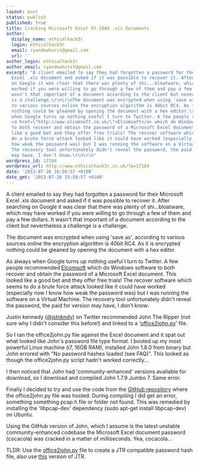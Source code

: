 ```yaml
---
layout: post
status: publish
published: true
title: Cracking Microsoft Excel 97-2004 .xls Documents
author:
  display_name: ethicalhack3r
  login: ethicalhack3r
  email: ryandewhurst@gmail.com
  url: ''
author_login: ethicalhack3r
author_email: ryandewhurst@gmail.com
excerpt: "A client emailed to say they had forgotten a password for their Microsoft
  Excel .xls document and asked if it was possible to recover it. After searching
  on Google it was clear that there was plenty of shi...bloatware, which may have
  worked if you were willing to go through a few of them and pay a few dollars. It
  wasn't that important of a document according to the client but nevertheless a challenge
  is a challenge.\r\n\r\nThe document was encrypted when using 'save as', according
  to various sources online the encryption algorithm is 40bit RC4. As it is encrypted
  nothing could be gleaned by opening the document with a hex editor.\r\n\r\nAs always
  when Google turns up nothing useful I turn to Twitter. A few people recommended
  <a href=\"http://www.elcomsoft.co.uk/\">Elcomsoft</a> which do Windows software
  to both recover and obtain the password of a Microsoft Excel document. This looked
  like a good bet and they offer free trials! The recover software which seems to
  do a brute force attack looked like it could have worked (especially now I know
  how weak the password was) but I was running the software on a Virtual Machine.
  The recovery tool unfortunately didn't reveal the password, the paid for version
  may have, I don't know.\r\n\r\n"
wordpress_id: 17104
wordpress_url: http://www.ethicalhack3r.co.uk/?p=17104
date: '2013-07-26 16:58:57 +0100'
date_gmt: '2013-07-26 15:58:57 +0100'
---
```

<p>A client emailed to say they had forgotten a password for their Microsoft Excel .xls document and asked if it was possible to recover it. After searching on Google it was clear that there was plenty of shi...bloatware, which may have worked if you were willing to go through a few of them and pay a few dollars. It wasn't that important of a document according to the client but nevertheless a challenge is a challenge.</p>
<p>The document was encrypted when using 'save as', according to various sources online the encryption algorithm is 40bit RC4. As it is encrypted nothing could be gleaned by opening the document with a hex editor.</p>
<p>As always when Google turns up nothing useful I turn to Twitter. A few people recommended <a href="http://www.elcomsoft.co.uk/">Elcomsoft</a> which do Windows software to both recover and obtain the password of a Microsoft Excel document. This looked like a good bet and they offer free trials! The recover software which seems to do a brute force attack looked like it could have worked (especially now I know how weak the password was) but I was running the software on a Virtual Machine. The recovery tool unfortunately didn't reveal the password, the paid for version may have, I don't know.</p>
<p><a id="more"></a><a id="more-17104"></a></p>
<p>Justin kennedy (<a href="https://twitter.com/jstnkndy">@jstnkndy</a>) on Twitter recommended John The Ripper (not sure why I didn't consider this before!) and linked to a '<a href="https://github.com/magnumripper/JohnTheRipper/blob/unstable-jumbo/run/office2john.py">office2john.py</a>' file.</p>
<p>So I ran the office2john.py file against the Excel document and it spat out what looked like John's password file type format. I booted up my most powerful Linux machine (i7, 16GB RAM), installed John 1.8.0 from binary but John errored with "No password hashes loaded (see FAQ)". This looked as though the office2john.py script hadn't worked correctly...</p>
<p>I then noticed that John had 'community-enhanced' versions available for download, so I download and compiled John 1.7.9 Jumbo 7. Same error.</p>
<p>Finally I decided to try and use the code from the <a href="https://github.com/magnumripper/JohnTheRipper">GitHub repository</a> where the office2john.py file was hosted. During compiling I did get an error, something something pcap.h file or folder not found. This was remedied by installing the 'libpcap-dev' dependency (sudo apt-get install libpcap-dev) on Ubuntu.</p>
<p>Using the GitHub version of John, which I assume is the latest unstable community-enhanced codebase the Microsoft Excel document password (cocacola) was cracked in a matter of milliseconds. Yea, cocacola...</p>
<p>TLDR: Use the <a href="https://github.com/magnumripper/JohnTheRipper/blob/unstable-jumbo/run/office2john.py">office2john.py</a> file to create a JTR compatible password hash file, also use <a href="https://github.com/magnumripper/JohnTheRipper">this</a> version of JTR.</p>
